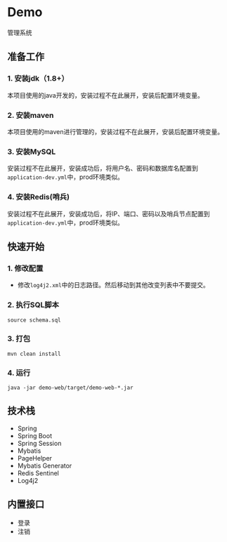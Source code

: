 # Demo
管理系统

## 准备工作
### 1. 安装jdk（1.8+）
本项目使用的java开发的，安装过程不在此展开，安装后配置环境变量。

### 2. 安装maven
本项目使用的maven进行管理的，安装过程不在此展开，安装后配置环境变量。

### 3. 安装MySQL
安装过程不在此展开，安装成功后，将用户名、密码和数据库名配置到`application-dev.yml`中，prod环境类似。

### 4. 安装Redis(哨兵)
安装过程不在此展开，安装成功后，将IP、端口、密码以及哨兵节点配置到`application-dev.yml`中，prod环境类似。

## 快速开始
### 1. 修改配置
- 修改`log4j2.xml`中的日志路径。然后移动到其他改变列表中不要提交。

### 2. 执行SQL脚本
```
source schema.sql
```

### 3. 打包
```
mvn clean install
```

### 4. 运行
```
java -jar demo-web/target/demo-web-*.jar
```

## 技术栈
- Spring
- Spring Boot
- Spring Session
- Mybatis
- PageHelper
- Mybatis Generator
- Redis Sentinel
- Log4j2

## 内置接口
- 登录
- 注销
